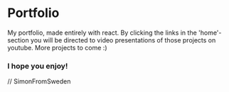 # Portfolio
My portfolio, made entirely with react. By clicking the links in the 'home'-section you will be directed to video presentations of those projects on youtube. More projects to come :)

### I hope you enjoy!
// SimonFromSweden
